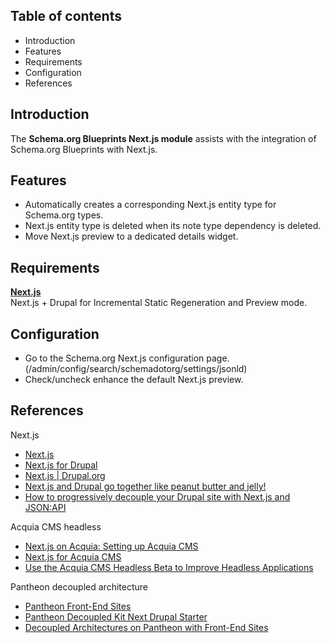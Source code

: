 Table of contents
-----------------

* Introduction
* Features
* Requirements
* Configuration
* References

Introduction
------------

The **Schema.org Blueprints Next.js module** assists with the integration of 
Schema.org Blueprints with Next.js.


Features
--------

- Automatically creates a corresponding Next.js entity type for 
  Schema.org types.
- Next.js entity type is deleted when its note type dependency is deleted.
- Move Next.js preview to a dedicated details widget.


Requirements
------------

**[Next.js](https://www.drupal.org/project/next)**  
Next.js + Drupal for Incremental Static Regeneration and Preview mode.


Configuration
-------------

- Go to the Schema.org Next.js configuration page.
  (/admin/config/search/schemadotorg/settings/jsonld)
- Check/uncheck enhance the default Next.js preview.


References
----------

Next.js 

- [Next.js](https://nextjs.org/)
- [Next.js for Drupal](https://next-drupal.org/)
- [Next.js | Drupal.org](https://www.drupal.org/project/next)
- [Next.js and Drupal go together like peanut butter and jelly!](https://www.chapterthree.com/blog/nextjs-and-drupal-go-together-like-peanut-butter-and-jelly)
- [How to progressively decouple your Drupal site with Next.js and JSON:API](https://www.chapterthree.com/blog/how-to-progressively-decouple-your-drupal-site-nextjs-and-jsonapi)

Acquia CMS headless

- [Next.js on Acquia: Setting up Acquia CMS](https://dev.acquia.com/tutorial/nextjs-acquia-setting-acquia-cms)
- [Next.js for Acquia CMS](https://github.com/acquia/next-acms)
- [Use the Acquia CMS Headless Beta to Improve Headless Applications](https://www.bounteous.com/insights/2022/07/26/use-acquia-cms-headless-beta-improve-headless-applications/)

Pantheon decoupled architecture 

- [Pantheon Front-End Sites](https://pantheon.io/docs/guides/decoupled-sites/)
- [Pantheon Decoupled Kit Next Drupal Starter](https://github.com/pantheon-systems/next-drupal-starter )   
- [Decoupled Architectures on Pantheon with Front-End Sites](https://pantheon.io/features/decoupled-cms)
